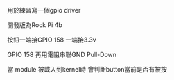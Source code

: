 用於練習寫一個gpio driver
 
 開發版為Rock Pi 4b

 按鈕一端接GPIO 158  一端接3.3v

GPIO 158 再用電阻串聯GND  Pull-Down 
 

 當 module 被載入到kernel時 會判斷button當前是否有被按
 